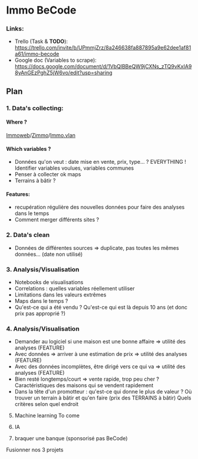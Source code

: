 # Immo BeCode

### Links:
 - Trello (Task & **TODO**): https://trello.com/invite/b/UPmmjZrz/8a246638fa887895a9e62dee1af81a61/immo-becode
 - Google doc (Variables to scrape):  https://docs.google.com/document/d/1VbQlBBeQW9jCXNs_zTQ9vKxIA98yAnGEzPghZ5jW6vo/edit?usp=sharing

## Plan
### 1. Data's collecting:

  #### Where ?
  [Immoweb](https://www.immoweb.be/fr)/[Zimmo](https://www.zimmo.be/fr/)/[Immo.vlan](https://immo.vlan.be/fr)
  
  #### Which variables ?
  * Données qu'on veut : date mise en vente, prix, type... ? EVERYTHING ! Identifier variables voulues, variables communes
  * Penser à collecter ok maps
  * Terrains à bâtir ?
  
  #### Features:
  * recupération régulière des nouvelles données pour faire des analyses dans le temps
  * Comment merger différents sites ?

### 2.  Data's clean
  - Données de différentes sources => duplicate, pas toutes les mêmes données... (date non utilisé)
  
### 3.  Analysis/Visualisation
  - Notebooks de visualisations
  - Correlations : quelles variables réellement utiliser
  - Limitations dans les valeurs extrêmes
  - Maps dans le temps ?
  - Qu'est-ce qui a été vendu ? Qu'est-ce qui est là depuis 10 ans (et donc prix pas approprié ?)
  
### 4.  Analysis/Visualisation
  - Demander au logiciel si une maison est une bonne affaire  => utilité des analyses (FEATURE)
  - Avec données => arriver à une estimation de prix          => utilité des analyses (FEATURE)
  - Avec des données incomplètes, être dirigé vers ce qui va  => utilité des analyses (FEATURE)
  - Bien resté longtemps/court => vente rapide, trop peu cher ? Caractéristiques des maisons qui se vendent rapidement
  - Dans la tête d'un promotteur : qu'est-ce qui donne le plus de valeur ? Où trouver un terrain à bâtir et qu'en faire (prix des TERRAINS à bâtir) Quels critères selon quel endroit


5) Machine learning
To come


6) IA

7) braquer une banque (sponsorisé pas BeCode)



Fusionner nos 3 projets
